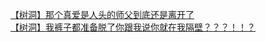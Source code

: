 [【树洞】那个真爱是人头的师父到底还是离开了](http://tieba.baidu.com/p/3039525677?see_lz=1&pn=)   
[【树洞】我裤子都准备脱了你跟我说你就在我隔壁？？？！！？](http://tieba.baidu.com/p/3040435409?see_lz=1&pn=)   
